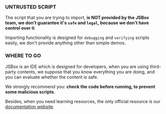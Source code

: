 ### UNTRUSTED SCRIPT

The script that you are trying to import, **is NOT provided by the JSBox team, we don't guarantee it's `safe` and `legal`, because we don't have control over it**.

Importing functionality is designed for `debugging` and `verifying` scripts easily, we don't provide anything other than simple demos.

### WHERE TO GO

JSBox is an IDE which is designed for developers, when you are using third-party contents, we suppose that you know everything you are doing, and you can evaluate whether the content is safe.

We strongly recommend you: **check the code before running, to prevent some malicious scripts**.

Besides, when you need learning resources, the only official resource is our [documentation website](https://docs.xteko.com/#/en/).
